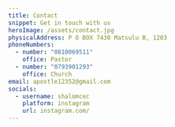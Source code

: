 ```yaml
---
title: Contact
snippet: Get in touch with us
heroImage: /assets/contact.jpg
physicalAddress: P O BOX 7430 Matsulu B, 1203
phoneNumbers:
  - number: "0810069511"
    office: Pastor
  - number: "0793901293"
    office: Church
email: apostle12352@gmail.com
socials:
  - username: shalomcec
    platform: instagram
    url: instagram.com/
---
```


